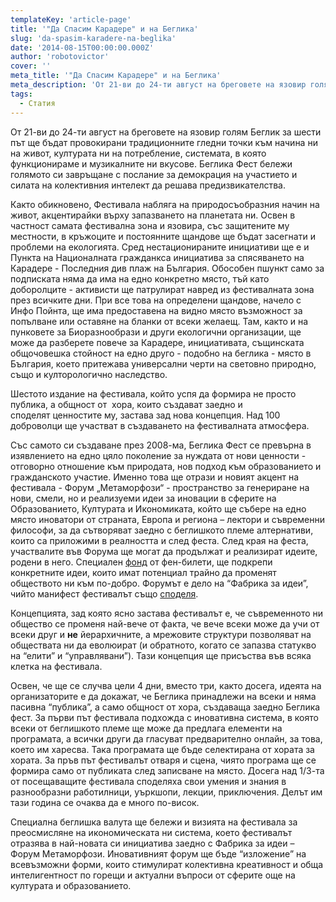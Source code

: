 ```yaml
---
templateKey: 'article-page'
title: '"Да Спасим Карадере" и на Беглика'
slug: 'da-spasim-karadere-na-beglika'
date: '2014-08-15T00:00:00.000Z'
author: 'robotovictor'
cover: ''
meta_title: '"Да Спасим Карадере" и на Беглика'
meta_description: 'От 21-ви до 24-ти август на бреговете на язовир голям Беглик за шести път ще бъдат провокирани традиционните гледни точки към начина ни на живот, културата ни на потребление, системата, в която функционираме и музикалните ни вкусове. Беглика Фест бележи голямото си завръщане с послание за демокрация на участието и силата на колективния интелект да решава предизвикателства.'
tags:
  - Статия
---
```


От 21-ви до 24-ти август на бреговете на язовир голям Беглик за шести път ще бъдат провокирани традиционните гледни точки към начина ни на живот, културата ни на потребление, системата, в която функционираме и музикалните ни вкусове. Беглика Фест бележи голямото си завръщане с послание за демокрация на участието и силата на колективния интелект да решава предизвикателства.

Както обикновено, Фестивала набляга на природосъобразния начин на живот, акцентирайки върху запазването на планетата ни. Освен в частност самата фестивална зона и язовира, със защитените му местности, в кръжоците и постоянните щандове ще бъдат засегнати и проблеми на екологията. Сред нестационираните инициативи ще е и Пункта на Националната гражданкса инициатива за спясяването на Карадере - Последния див плаж на България. Обособен пшункт само за подписката няма да има на едно конкретно място, тъй като доборолците - активисти ще патрулират навред из фестивалната зона през всичките дни. При все това на определени щандове, начело с Инфо Пойнта, ще има предоставена на видно място възможност за попълване или оставяне на бланки от всеки желаещ. Там, както и на пунковете за Биоразнообрази и други екологични организации, ще може да разберете повече за Карадере, инициативата, същинската общочовешка стойност на едно друго - подобно на беглика - място в България, което притежава универсални черти на световно природно, също и култорологично наследство.

Шестото издание на фестивала, който успя да формира не просто публика, а общност от  хора, които създават заедно и споделят ценностите му, застава зад нова концепция. Над 100 доброволци ще участват в създаването на фестивалната атмосфера.

Със самото си създаване през 2008-ма, Беглика Фест се превърна в изявлението на едно цяло поколение за нуждата от нови ценности - отговорно отношение към природата, нов подход към образованието и гражданското участие. Именно това ще отрази и новият акцент на фестивала - Форум „Метаморфози“ - пространство за генериране на нови, смели, но и реализуеми идеи за иновации в сферите на Образованието, Културата и Икономиката, който ще събере на едно място иноватори от страната, Европа и региона – лектори и съвременни философи, за да сътворяват заедно с беглишкото племе алтернативи, които са приложими в реалността и след феста. След края на феста, участвалите във Форума ще могат да продължат и реализират идеите, родени в него. Специален [фонд](http://2014.beglika.org/portfolio/podkrepi/#фонд) от фен-билети, ще подкрепи конкретните идеи, които имат потенциал трайно да променят обществото ни към по-добро. Форумът е дело на “Фабрика за идеи”, чийто манифест фестивалът също [споделя](http://2014.beglika.org/portfolio_cat/%D1%81%D1%8A-%D1%82%D0%B2%D0%BE%D1%80%D0%B8-%D0%B1%D0%B5%D0%B3%D0%BB%D0%B8%D0%BA%D0%B0/#споделя).

Концепцията, зад която ясно застава фестивалът е, че съвременното ни общество се променя най-вече от факта, че вече всеки може да учи от всеки друг и **не** йерархичните, а мрежовите структури позволяват на обществата ни да еволюират (и обратното, когато се запазва статукво на “елити” и “управлявани”). Тази концепция ще присъства във всяка клетка на фестивала.

Освен, че ще се случва цели 4 дни, вместо три, както досега, идеята на организаторите е да докажат, че Беглика принaдлежи на всеки и няма пасивна “публика”, а само общност от хора, създаваща заедно Беглика фест. За първи път фестивала подхожда с иновативна система, в която всеки от беглишкото племе ще може да предлага елементи на програмата, а всички други да гласуват предварително онлайн, за това, което им харесва. Така програмата ще бъде селектирана от хората за хората. За пръв път фестивалът отваря и сцена, чиято програма ще се формира само от публиката след записване на място. Досега над 1/3-та от посещаващите фестивала споделяха свои умения и знания в разнообразни работилници, уъркшопи, лекции, приключения. Делът им тази година се очаква да е много по-висок.

Специална беглишка валута ще бележи и визията на фестивала за преосмисляне на икономическата ни система, което фестивалът отразява в най-новата си инициатива заедно с Фабрика за идеи – Форум Метаморфози. Иновативният форум ще бъде “изложение” на всевъзможни форми, които стимулират колективна креативност и обща интелигентност по горещи и актуални въпроси от сферите още на културата и образованието.
